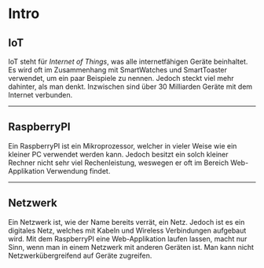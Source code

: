 # Intro
## IoT
IoT steht für *Internet of Things*, was alle internetfähigen Geräte beinhaltet. Es wird oft im Zusammenhang mit SmartWatches und SmartToaster verwendet, um ein paar Beispiele zu nennen. Jedoch steckt viel mehr dahinter, als man denkt. Inzwischen sind über 30 Milliarden Geräte mit dem Internet verbunden.  

---  
## RaspberryPI  
Ein RaspberryPI ist ein Mikroprozessor, welcher in vieler Weise wie ein kleiner PC verwendet werden kann. Jedoch besitzt ein solch kleiner Rechner nicht sehr viel Rechenleistung, weswegen er oft im Bereich Web-Applikation Verwendung findet.  

---  
## Netzwerk  
Ein Netzwerk ist, wie der Name bereits verrät, ein Netz. Jedoch ist es ein digitales Netz, welches mit Kabeln und Wireless Verbindungen aufgebaut wird. Mit dem RaspberryPI eine Web-Applikation laufen lassen, macht nur Sinn, wenn man in einem Netzwerk mit anderen Geräten ist. Man kann nicht Netzwerkübergreifend auf Geräte zugreifen.